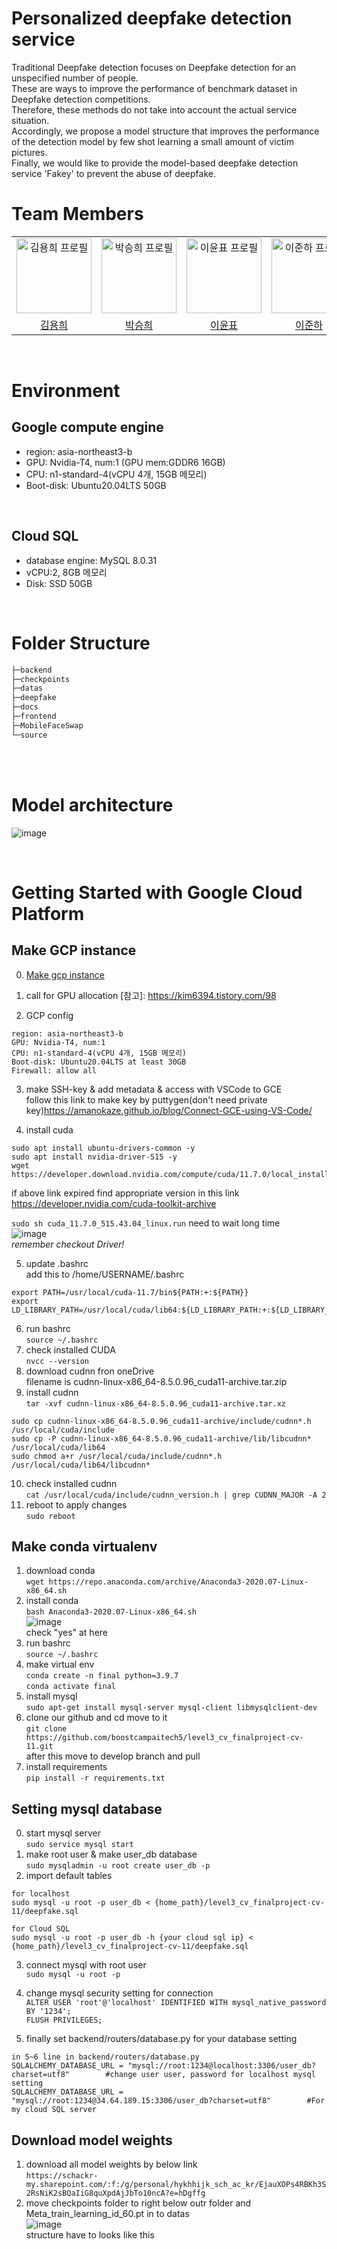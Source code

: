 # Personalized deepfake detection service
Traditional Deepfake detection focuses on Deepfake detection for an unspecified number of people. <br/>
These are ways to improve the performance of benchmark dataset in Deepfake detection competitions. <br/>
Therefore, these methods do not take into account the actual service situation. <br/>
Accordingly, we propose a model structure that improves the performance of the detection model by few shot learning a small amount of victim pictures. <br/>
Finally, we would like to provide the model-based deepfake detection service 'Fakey' to prevent the abuse of deepfake. <br/>



# Team Members

<div align="center">
  <table>
    <tr>
      <td align="center">
        <a href="https://github.com/hykhhijk">
            <img src="https://avatars.githubusercontent.com/u/58303938?v=4" alt="김용희 프로필" width=120 height=120 />
        </a>
      </td>
      <td align="center">
        <a href="https://github.com/HipJaengYiCat">
          <img src="https://avatars.githubusercontent.com/u/78784633?v=4" alt="박승희 프로필" width=120 height=120 />
        </a>
      </td>
      <td align="center">
        <a href="https://github.com/imsmile2000">
          <img src="https://avatars.githubusercontent.com/u/69185594?v=4" alt="이윤표 프로필" width=120 height=120 />
        </a>
      </td>
      <td align="center">
        <a href="https://github.com/junha-lee">
          <img src="https://avatars.githubusercontent.com/u/44857783?v=4" alt="이준하 프로필" width=120 height=120 />
        </a>
      </td>
      <td align="center">
        <a href="https://github.com/JaiyoungJoo">
          <img src="https://avatars.githubusercontent.com/u/103994779?v=4" alt="주재영 프로필" width=120 height=120 />
        </a>
      </td>
    </tr>
    <tr>
      <td align="center">
        <a href="https://github.com/hykhhijk">
          김용희
        </a>
      </td>
      <td align="center">
        <a href="https://github.com/HipJaengYiCat">
          박승희
        </a>
      </td>
      <td align="center">
        <a href="https://github.com/imsmile2000">
          이윤표
        </a>
      </td>
      <td align="center">
        <a href="https://github.com/junha-lee">
          이준하
        </a>
      </td>
      <td align="center">
        <a href="https://github.com/JaiyoungJoo">
          주재영
        </a>
      </td>
    </tr>
  </table>
</div>

<br/>
<div id="5"></div>


# Environment  
## Google compute engine  
- region: asia-northeast3-b  
- GPU: Nvidia-T4, num:1  (GPU mem:GDDR6 16GB)  
- CPU: n1-standard-4(vCPU 4개, 15GB 메모리)  
- Boot-disk: Ubuntu20.04LTS 50GB
  
<br>

## Cloud SQL
- database engine: MySQL 8.0.31  
- vCPU:2, 8GB 메모리  
- Disk: SSD 50GB

<br>

# Folder Structure
```bash
├─backend
├─checkpoints
├─datas
├─deepfake
├─docs
├─frontend
├─MobileFaceSwap
└─source
```
<br></br>

# Model architecture
![image](https://blogger.googleusercontent.com/img/b/R29vZ2xl/AVvXsEhxaFFSIeXFIl_4XXkPYa8gsbkBxa67EfkhMdMsPsqP2ZFOZcld5yhSVYQSSPhd2Nf9lPL0zqhpeU4m1CENi4_OtV92xaMBWijyGk6tOSgDEGU13_yoniKBNdqsimljMoWHWpZn7QGS_iCDoszS-LKxyg_ZvLu0vt-17PEkjCdswRn3diurt4MzbjijoUr8/s1610/model_architecture.png)



<br>

# Getting Started with Google Cloud Platform

## Make GCP instance 
0. [Make gcp instance](https://console.cloud.google.com/compute/instances)
1. call for GPU allocation [참고]: https://kim6394.tistory.com/98  

2. GCP config
```
region: asia-northeast3-b  
GPU: Nvidia-T4, num:1  
CPU: n1-standard-4(vCPU 4개, 15GB 메모리)
Boot-disk: Ubuntu20.04LTS at least 30GB
Firewall: allow all
```
3. make SSH-key & add metadata & access with VSCode to GCE  
follow this link to make key by puttygen(don't need private key)https://amanokaze.github.io/blog/Connect-GCE-using-VS-Code/

4. install cuda
```  
sudo apt install ubuntu-drivers-common -y  
sudo apt install nvidia-driver-515 -y  
wget https://developer.download.nvidia.com/compute/cuda/11.7.0/local_installers/cuda_11.7.0_515.43.04_linux.run
```
if above link expired find appropriate version in this link https://developer.nvidia.com/cuda-toolkit-archive  

  
`sudo sh cuda_11.7.0_515.43.04_linux.run` need to wait long time  
![image](https://github.com/boostcampaitech5/level3_cv_finalproject-cv-11/assets/58303938/06df2ae9-883b-4653-a30d-847de3a6a686)  
*remember checkout Driver!*  

  
5. update .bashrc  
add this to /home/USERNAME/.bashrc  
```
export PATH=/usr/local/cuda-11.7/bin${PATH:+:${PATH}}  
export LD_LIBRARY_PATH=/usr/local/cuda/lib64:${LD_LIBRARY_PATH:+:${LD_LIBRARY_PATH}}
```

6. run bashrc  
`source ~/.bashrc`  
7. check installed CUDA  
`nvcc --version`
8. download cudnn fron oneDrive  
filename is cudnn-linux-x86_64-8.5.0.96_cuda11-archive.tar.zip
9. install cudnn  
`tar -xvf cudnn-linux-x86_64-8.5.0.96_cuda11-archive.tar.xz`
```
sudo cp cudnn-linux-x86_64-8.5.0.96_cuda11-archive/include/cudnn*.h /usr/local/cuda/include
sudo cp -P cudnn-linux-x86_64-8.5.0.96_cuda11-archive/lib/libcudnn* /usr/local/cuda/lib64
sudo chmod a+r /usr/local/cuda/include/cudnn*.h /usr/local/cuda/lib64/libcudnn*
```
10. check installed cudnn  
`cat /usr/local/cuda/include/cudnn_version.h | grep CUDNN_MAJOR -A 2`
11. reboot to apply changes  
`sudo reboot`


## Make conda virtualenv  
1. download conda  
`wget https://repo.anaconda.com/archive/Anaconda3-2020.07-Linux-x86_64.sh`  
2. install conda  
`bash Anaconda3-2020.07-Linux-x86_64.sh`  
![image](https://github.com/boostcampaitech5/level3_cv_finalproject-cv-11/assets/58303938/af29ce0c-c5ed-4947-8116-eb96cc26dc4d)  
check "yes" at here  
3. run bashrc  
`source ~/.bashrc`  
4. make virtual env  
`conda create -n final python=3.9.7`  
`conda activate final`  
5. install mysql  
`sudo apt-get install mysql-server mysql-client libmysqlclient-dev`  
6. clone our github and cd move to it  
`git clone https://github.com/boostcampaitech5/level3_cv_finalproject-cv-11.git`  
after this move to develop branch and pull  
8. install requirements  
`pip install -r requirements.txt`  


## Setting mysql database  
0. start mysql server  
`sudo service mysql start`
1. make root user & make user_db database  
`sudo mysqladmin -u root create user_db -p`
2. import default tables
```
for localhost
sudo mysql -u root -p user_db < {home_path}/level3_cv_finalproject-cv-11/deepfake.sql

for Cloud SQL
sudo mysql -u root -p user_db -h {your cloud sql ip} < {home_path}/level3_cv_finalproject-cv-11/deepfake.sql
```
3. connect mysql with root user  
`sudo mysql -u root -p`
4. change mysql security setting for connection  
`ALTER USER 'root'@'localhost' IDENTIFIED WITH mysql_native_password BY '1234';`  
`FLUSH PRIVILEGES;`  

5. finally set backend/routers/database.py for your database setting
```
in 5~6 line in backend/routers/database.py
SQLALCHEMY_DATABASE_URL = "mysql://root:1234@localhost:3306/user_db?charset=utf8"        #change user user, password for localhost mysql setting
SQLALCHEMY_DATABASE_URL = "mysql://root:1234@34.64.189.15:3306/user_db?charset=utf8"        #For my cloud SQL server
```


## Download model weights
1. download all model weights by below link  
`https://schackr-my.sharepoint.com/:f:/g/personal/hykhhijk_sch_ac_kr/EjauXOPs4RBKh3S2RsNiK2sBQaIiG8quXpdAjJbTo10ncA?e=hDgffg`  
2. move checkpoints folder to right below outr folder and Meta_train_learning_id_60.pt in to datas  
![image](https://github.com/boostcampaitech5/level3_cv_finalproject-cv-11/assets/58303938/bd27ec79-65eb-468d-a7a0-e8085e18c21d)  
structure have to looks like this
